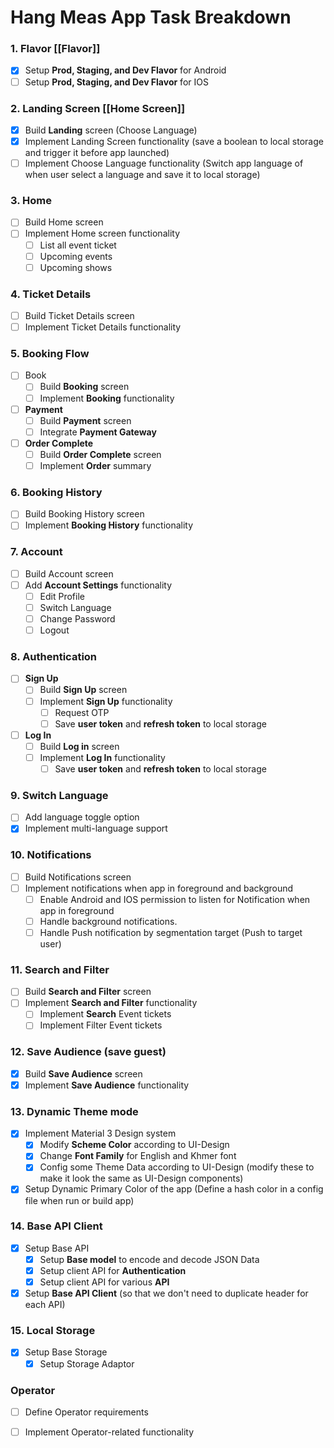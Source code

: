 # Hang Meas App Task Breakdown

### 1. Flavor [[Flavor]]
- [x] Setup **Prod, Staging, and Dev Flavor** for Android
- [ ] Setup **Prod, Staging, and Dev Flavor** for IOS

### 2. Landing Screen [[Home Screen]]
- [x] Build **Landing** screen (Choose Language)
- [x] Implement Landing Screen functionality (save a boolean to local storage and trigger it before app launched)
- [ ] Implement Choose Language functionality (Switch app language of when user select a language and save it to local storage)

### 3. Home
- [ ] Build Home screen
- [ ] Implement Home screen functionality
	- [ ] List all event ticket
	- [ ] Upcoming events
	- [ ] Upcoming shows

### 4. Ticket Details
- [ ] Build Ticket Details screen
- [ ] Implement Ticket Details functionality

### 5. Booking Flow
- [ ] Book
	- [ ] Build **Booking** screen
	- [ ] Implement **Booking** functionality
- [ ] **Payment**
	- [ ] Build **Payment** screen
	- [ ] Integrate **Payment Gateway** 
- [ ] **Order Complete**
	- [ ] Build **Order Complete** screen
	- [ ] Implement **Order** summary

### 6. Booking History
- [ ] Build Booking History screen
- [ ] Implement **Booking History** functionality

### 7. Account
- [ ] Build Account screen
- [ ] Add **Account Settings** functionality
	- [ ] Edit Profile
	- [ ] Switch Language
	- [ ] Change Password
	- [ ] Logout

### 8. Authentication
- [ ] **Sign Up**
	- [ ] Build **Sign Up** screen
	- [ ] Implement **Sign Up** functionality
		- [ ] Request OTP
		- [ ] Save **user token** and **refresh token** to local storage
- [ ] **Log In**
	- [ ] Build **Log in** screen
	- [ ] Implement **Log In** functionality
		- [ ] Save **user token** and **refresh token** to local storage

### 9. Switch Language
- [ ] Add language toggle option
- [x] Implement multi-language support

### 10. Notifications
- [ ] Build Notifications screen
- [ ] Implement notifications when app in foreground and background
	- [ ] Enable Android and IOS permission to listen for Notification when app in foreground
	- [ ] Handle background notifications.
	- [ ] Handle Push notification by segmentation target (Push to target user)
### 11. Search and Filter
- [ ] Build **Search and Filter** screen
- [ ] Implement **Search and Filter** functionality
	- [ ] Implement **Search** Event tickets
	- [ ] Implement Filter Event tickets
### 12. Save Audience (save guest) 
- [x] Build **Save Audience** screen
- [x] Implement **Save Audience** functionality
### 13. Dynamic Theme mode
- [x] Implement Material 3 Design system
	- [x] Modify **Scheme Color** according to UI-Design
	- [x] Change **Font Family** for English and Khmer font
	- [x] Config some Theme Data according to UI-Design (modify these to make it look the same as UI-Design components)
- [x] Setup Dynamic Primary Color of the app (Define a hash color in a config file when run or build app)
### 14. Base API Client
- [x] Setup Base API
	- [x] Setup **Base model** to encode and decode JSON Data
	- [x] Setup client API for **Authentication**
	- [x] Setup client API for various **API**
- [x] Setup **Base API Client** (so that we don't need to duplicate header for each API)
### 15. Local Storage
- [x] Setup Base Storage
	- [x] Setup Storage Adaptor

### Operator
- [ ] Define Operator requirements
- [ ] Implement Operator-related functionality

